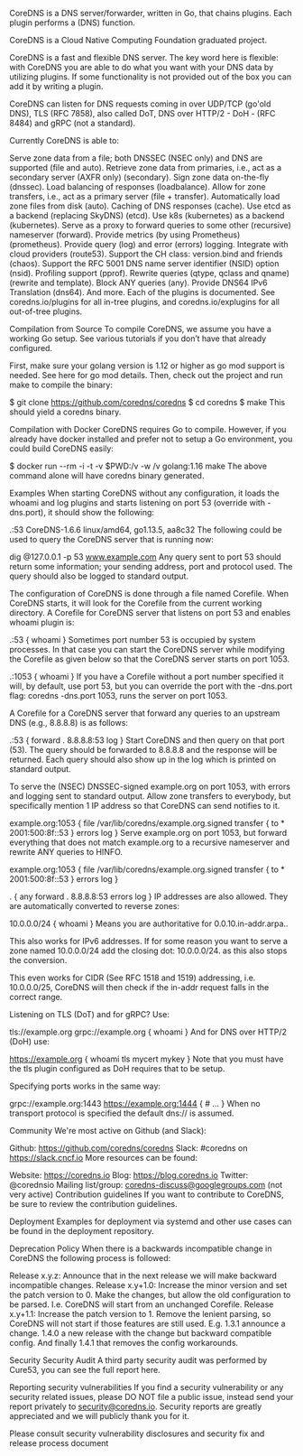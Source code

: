 CoreDNS is a DNS server/forwarder, written in Go, that chains plugins. Each plugin performs a (DNS) function.

CoreDNS is a Cloud Native Computing Foundation graduated project.

CoreDNS is a fast and flexible DNS server. The key word here is flexible: with CoreDNS you are able to do what you want with your DNS data by utilizing plugins. If some functionality is not provided out of the box you can add it by writing a plugin.

CoreDNS can listen for DNS requests coming in over UDP/TCP (go'old DNS), TLS (RFC 7858), also called DoT, DNS over HTTP/2 - DoH - (RFC 8484) and gRPC (not a standard).

Currently CoreDNS is able to:

Serve zone data from a file; both DNSSEC (NSEC only) and DNS are supported (file and auto).
Retrieve zone data from primaries, i.e., act as a secondary server (AXFR only) (secondary).
Sign zone data on-the-fly (dnssec).
Load balancing of responses (loadbalance).
Allow for zone transfers, i.e., act as a primary server (file + transfer).
Automatically load zone files from disk (auto).
Caching of DNS responses (cache).
Use etcd as a backend (replacing SkyDNS) (etcd).
Use k8s (kubernetes) as a backend (kubernetes).
Serve as a proxy to forward queries to some other (recursive) nameserver (forward).
Provide metrics (by using Prometheus) (prometheus).
Provide query (log) and error (errors) logging.
Integrate with cloud providers (route53).
Support the CH class: version.bind and friends (chaos).
Support the RFC 5001 DNS name server identifier (NSID) option (nsid).
Profiling support (pprof).
Rewrite queries (qtype, qclass and qname) (rewrite and template).
Block ANY queries (any).
Provide DNS64 IPv6 Translation (dns64).
And more. Each of the plugins is documented. See coredns.io/plugins for all in-tree plugins, and coredns.io/explugins for all out-of-tree plugins.

Compilation from Source
To compile CoreDNS, we assume you have a working Go setup. See various tutorials if you don’t have that already configured.

First, make sure your golang version is 1.12 or higher as go mod support is needed. See here for go mod details. Then, check out the project and run make to compile the binary:

$ git clone https://github.com/coredns/coredns
$ cd coredns
$ make
This should yield a coredns binary.

Compilation with Docker
CoreDNS requires Go to compile. However, if you already have docker installed and prefer not to setup a Go environment, you could build CoreDNS easily:

$ docker run --rm -i -t -v $PWD:/v -w /v golang:1.16 make
The above command alone will have coredns binary generated.

Examples
When starting CoreDNS without any configuration, it loads the whoami and log plugins and starts listening on port 53 (override with -dns.port), it should show the following:

.:53
CoreDNS-1.6.6
linux/amd64, go1.13.5, aa8c32
The following could be used to query the CoreDNS server that is running now:

dig @127.0.0.1 -p 53 www.example.com
Any query sent to port 53 should return some information; your sending address, port and protocol used. The query should also be logged to standard output.

The configuration of CoreDNS is done through a file named Corefile. When CoreDNS starts, it will look for the Corefile from the current working directory. A Corefile for CoreDNS server that listens on port 53 and enables whoami plugin is:

.:53 {
    whoami
}
Sometimes port number 53 is occupied by system processes. In that case you can start the CoreDNS server while modifying the Corefile as given below so that the CoreDNS server starts on port 1053.

.:1053 {
    whoami
}
If you have a Corefile without a port number specified it will, by default, use port 53, but you can override the port with the -dns.port flag: coredns -dns.port 1053, runs the server on port 1053.

A Corefile for a CoreDNS server that forward any queries to an upstream DNS (e.g., 8.8.8.8) is as follows:

.:53 {
    forward . 8.8.8.8:53
    log
}
Start CoreDNS and then query on that port (53). The query should be forwarded to 8.8.8.8 and the response will be returned. Each query should also show up in the log which is printed on standard output.

To serve the (NSEC) DNSSEC-signed example.org on port 1053, with errors and logging sent to standard output. Allow zone transfers to everybody, but specifically mention 1 IP address so that CoreDNS can send notifies to it.

example.org:1053 {
    file /var/lib/coredns/example.org.signed
    transfer {
        to * 2001:500:8f::53
    }
    errors
    log
}
Serve example.org on port 1053, but forward everything that does not match example.org to a recursive nameserver and rewrite ANY queries to HINFO.

example.org:1053 {
    file /var/lib/coredns/example.org.signed
    transfer {
        to * 2001:500:8f::53
    }
    errors
    log
}

. {
    any
    forward . 8.8.8.8:53
    errors
    log
}
IP addresses are also allowed. They are automatically converted to reverse zones:

10.0.0.0/24 {
    whoami
}
Means you are authoritative for 0.0.10.in-addr.arpa..

This also works for IPv6 addresses. If for some reason you want to serve a zone named 10.0.0.0/24 add the closing dot: 10.0.0.0/24. as this also stops the conversion.

This even works for CIDR (See RFC 1518 and 1519) addressing, i.e. 10.0.0.0/25, CoreDNS will then check if the in-addr request falls in the correct range.

Listening on TLS (DoT) and for gRPC? Use:

tls://example.org grpc://example.org {
    whoami
}
And for DNS over HTTP/2 (DoH) use:

https://example.org {
    whoami
    tls mycert mykey
}
Note that you must have the tls plugin configured as DoH requires that to be setup.

Specifying ports works in the same way:

grpc://example.org:1443 https://example.org:1444 {
    # ...
}
When no transport protocol is specified the default dns:// is assumed.

Community
We're most active on Github (and Slack):

Github: https://github.com/coredns/coredns
Slack: #coredns on https://slack.cncf.io
More resources can be found:

Website: https://coredns.io
Blog: https://blog.coredns.io
Twitter: @corednsio
Mailing list/group: coredns-discuss@googlegroups.com (not very active)
Contribution guidelines
If you want to contribute to CoreDNS, be sure to review the contribution guidelines.

Deployment
Examples for deployment via systemd and other use cases can be found in the deployment repository.

Deprecation Policy
When there is a backwards incompatible change in CoreDNS the following process is followed:

Release x.y.z: Announce that in the next release we will make backward incompatible changes.
Release x.y+1.0: Increase the minor version and set the patch version to 0. Make the changes, but allow the old configuration to be parsed. I.e. CoreDNS will start from an unchanged Corefile.
Release x.y+1.1: Increase the patch version to 1. Remove the lenient parsing, so CoreDNS will not start if those features are still used.
E.g. 1.3.1 announce a change. 1.4.0 a new release with the change but backward compatible config. And finally 1.4.1 that removes the config workarounds.

Security
Security Audit
A third party security audit was performed by Cure53, you can see the full report here.

Reporting security vulnerabilities
If you find a security vulnerability or any security related issues, please DO NOT file a public issue, instead send your report privately to security@coredns.io. Security reports are greatly appreciated and we will publicly thank you for it.

Please consult security vulnerability disclosures and security fix and release process document